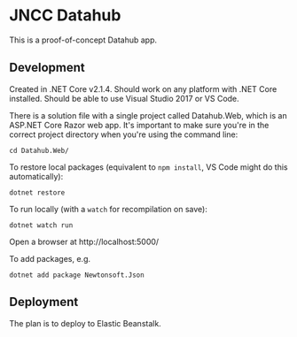 JNCC Datahub
============

This is a proof-of-concept Datahub app.

Development
-----------
Created in .NET Core v2.1.4. Should work on any platform with .NET Core installed. Should be able to use Visual Studio 2017 or VS Code. 

There is a solution file with a single project called Datahub.Web, which is an ASP.NET Core Razor web app. It's important to make sure you're in the correct project directory when you're using the command line:

    cd Datahub.Web/

To restore local packages (equivalent to `npm install`, VS Code might do this automatically):

    dotnet restore

To run locally (with a `watch` for recompilation on save):

    dotnet watch run

Open a browser at http://localhost:5000/

To add packages, e.g.

    dotnet add package Newtonsoft.Json

Deployment
----------
The plan is to deploy to Elastic Beanstalk.
